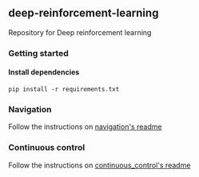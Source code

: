 ## deep-reinforcement-learning
Repository for Deep reinforcement learning

### Getting started
#### Install dependencies
`pip install -r requirements.txt`

### Navigation
Follow the instructions on [navigation's readme](navigation/README.md)

### Continuous control
Follow the instructions on [continuous_control's readme](continuous_control/README.md)